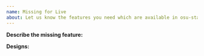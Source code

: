 ```yaml
---
name: Missing for Live
about: Let us know the features you need which are available in osu-stable but not lazer
---
```

**Describe the missing feature:** 

**Designs:** 
